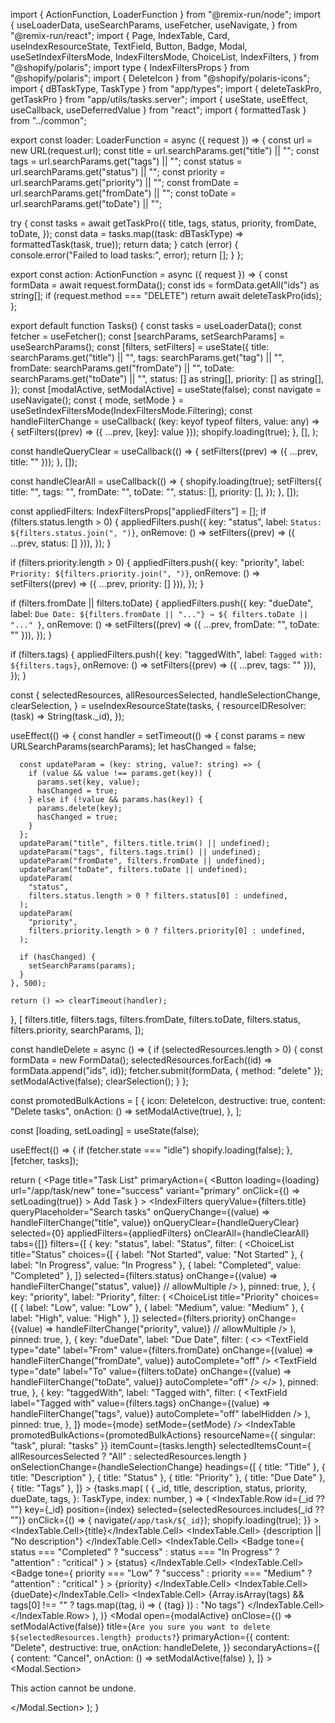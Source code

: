 import { ActionFunction, LoaderFunction } from "@remix-run/node";
import {
  useLoaderData,
  useSearchParams,
  useFetcher,
  useNavigate,
} from "@remix-run/react";
import {
  Page,
  IndexTable,
  Card,
  useIndexResourceState,
  TextField,
  Button,
  Badge,
  Modal,
  useSetIndexFiltersMode,
  IndexFiltersMode,
  ChoiceList,
  IndexFilters,
} from "@shopify/polaris";
import type { IndexFiltersProps } from "@shopify/polaris";
import { DeleteIcon } from "@shopify/polaris-icons";
import { dBTaskType, TaskType } from "app/types";
import { deleteTaskPro, getTaskPro } from "app/utils/tasks.server";
import { useState, useEffect, useCallback, useDeferredValue } from "react";
import { formattedTask } from "../common";

export const loader: LoaderFunction = async ({ request }) => {
  const url = new URL(request.url);
  const title = url.searchParams.get("title") || "";
  const tags = url.searchParams.get("tags") || "";
  const status = url.searchParams.get("status") || "";
  const priority = url.searchParams.get("priority") || "";
  const fromDate = url.searchParams.get("fromDate") || "";
  const toDate = url.searchParams.get("toDate") || "";

  try {
    const tasks = await getTaskPro({
      title,
      tags,
      status,
      priority,
      fromDate,
      toDate,
    });
    const data = tasks.map((task: dBTaskType) => formattedTask(task, true));
    return data;
  } catch (error) {
    console.error("Failed to load tasks:", error);
    return [];
  }
};

export const action: ActionFunction = async ({ request }) => {
  const formData = await request.formData();
  const ids = formData.getAll("ids") as string[];
  if (request.method === "DELETE") return await deleteTaskPro(ids);
};

export default function Tasks() {
  const tasks = useLoaderData<typeof loader>();
  const fetcher = useFetcher();
  const [searchParams, setSearchParams] = useSearchParams();
  const [filters, setFilters] = useState({
    title: searchParams.get("title") || "",
    tags: searchParams.get("tag") || "",
    fromDate: searchParams.get("fromDate") || "",
    toDate: searchParams.get("toDate") || "",
    status: [] as string[],
    priority: [] as string[],
  });
  const [modalActive, setModalActive] = useState(false);
  const navigate = useNavigate();
  const { mode, setMode } = useSetIndexFiltersMode(IndexFiltersMode.Filtering);
  const handleFilterChange = useCallback(
    (key: keyof typeof filters, value: any) => {
      setFilters((prev) => ({ ...prev, [key]: value }));
      shopify.loading(true);
    },
    [],
  );

  const handleQueryClear = useCallback(() => {
    setFilters((prev) => ({ ...prev, title: "" }));
  }, []);

  const handleClearAll = useCallback(() => {
    shopify.loading(true);
    setFilters({
      title: "",
      tags: "",
      fromDate: "",
      toDate: "",
      status: [],
      priority: [],
    });
  }, []);

  const appliedFilters: IndexFiltersProps["appliedFilters"] = [];
  if (filters.status.length > 0) {
    appliedFilters.push({
      key: "status",
      label: `Status: ${filters.status.join(", ")}`,
      onRemove: () => setFilters((prev) => ({ ...prev, status: [] })),
    });
  }

  if (filters.priority.length > 0) {
    appliedFilters.push({
      key: "priority",
      label: `Priority: ${filters.priority.join(", ")}`,
      onRemove: () => setFilters((prev) => ({ ...prev, priority: [] })),
    });
  }

  if (filters.fromDate || filters.toDate) {
    appliedFilters.push({
      key: "dueDate",
      label: `Due Date: ${filters.fromDate || "..."} → ${
        filters.toDate || "..."
      }`,
      onRemove: () =>
        setFilters((prev) => ({ ...prev, fromDate: "", toDate: "" })),
    });
  }

  if (filters.tags) {
    appliedFilters.push({
      key: "taggedWith",
      label: `Tagged with: ${filters.tags}`,
      onRemove: () => setFilters((prev) => ({ ...prev, tags: "" })),
    });
  }

  const {
    selectedResources,
    allResourcesSelected,
    handleSelectionChange,
    clearSelection,
  } = useIndexResourceState(tasks, {
    resourceIDResolver: (task) => String(task._id),
  });

  useEffect(() => {
    const handler = setTimeout(() => {
      const params = new URLSearchParams(searchParams);
      let hasChanged = false;

      const updateParam = (key: string, value?: string) => {
        if (value && value !== params.get(key)) {
          params.set(key, value);
          hasChanged = true;
        } else if (!value && params.has(key)) {
          params.delete(key);
          hasChanged = true;
        }
      };
      updateParam("title", filters.title.trim() || undefined);
      updateParam("tags", filters.tags.trim() || undefined);
      updateParam("fromDate", filters.fromDate || undefined);
      updateParam("toDate", filters.toDate || undefined);
      updateParam(
        "status",
        filters.status.length > 0 ? filters.status[0] : undefined,
      );
      updateParam(
        "priority",
        filters.priority.length > 0 ? filters.priority[0] : undefined,
      );

      if (hasChanged) {
        setSearchParams(params);
      }
    }, 500);

    return () => clearTimeout(handler);
  }, [
    filters.title,
    filters.tags,
    filters.fromDate,
    filters.toDate,
    filters.status,
    filters.priority,
    searchParams,
  ]);

  const handleDelete = async () => {
    if (selectedResources.length > 0) {
      const formData = new FormData();
      selectedResources.forEach((id) => formData.append("ids", id));
      fetcher.submit(formData, { method: "delete" });
      setModalActive(false);
      clearSelection();
    }
  };

  const promotedBulkActions = [
    {
      icon: DeleteIcon,
      destructive: true,
      content: "Delete tasks",
      onAction: () => setModalActive(true),
    },
  ];

  const [loading, setLoading] = useState(false);

  useEffect(() => {
    if (fetcher.state === "idle") shopify.loading(false);
  }, [fetcher, tasks]);

  return (
    <Page
      title="Task List"
      primaryAction={
        <Button
          loading={loading}
          url="/app/task/new"
          tone="success"
          variant="primary"
          onClick={() => setLoading(true)}
        >
          Add Task
        </Button>
      }
    >
      <Card>
        <IndexFilters
          queryValue={filters.title}
          queryPlaceholder="Search tasks"
          onQueryChange={(value) => handleFilterChange("title", value)}
          onQueryClear={handleQueryClear}
          selected={0}
          appliedFilters={appliedFilters}
          onClearAll={handleClearAll}
          tabs={[]}
          filters={[
            {
              key: "status",
              label: "Status",
              filter: (
                <ChoiceList
                  title="Status"
                  choices={[
                    { label: "Not Started", value: "Not Started" },
                    { label: "In Progress", value: "In Progress" },
                    { label: "Completed", value: "Completed" },
                  ]}
                  selected={filters.status}
                  onChange={(value) => handleFilterChange("status", value)}
                  // allowMultiple
                />
              ),
              pinned: true,
            },
            {
              key: "priority",
              label: "Priority",
              filter: (
                <ChoiceList
                  title="Priority"
                  choices={[
                    { label: "Low", value: "Low" },
                    { label: "Medium", value: "Medium" },
                    { label: "High", value: "High" },
                  ]}
                  selected={filters.priority}
                  onChange={(value) => handleFilterChange("priority", value)}
                  // allowMultiple
                />
              ),
              pinned: true,
            },
            {
              key: "dueDate",
              label: "Due Date",
              filter: (
                <>
                  <TextField
                    type="date"
                    label="From"
                    value={filters.fromDate}
                    onChange={(value) => handleFilterChange("fromDate", value)}
                    autoComplete="off"
                  />
                  <TextField
                    type="date"
                    label="To"
                    value={filters.toDate}
                    onChange={(value) => handleFilterChange("toDate", value)}
                    autoComplete="off"
                  />
                </>
              ),
              pinned: true,
            },
            {
              key: "taggedWith",
              label: "Tagged with",
              filter: (
                <TextField
                  label="Tagged with"
                  value={filters.tags}
                  onChange={(value) => handleFilterChange("tags", value)}
                  autoComplete="off"
                  labelHidden
                />
              ),
              pinned: true,
            },
          ]}
          mode={mode}
          setMode={setMode}
        />
        <IndexTable
          promotedBulkActions={promotedBulkActions}
          resourceName={{ singular: "task", plural: "tasks" }}
          itemCount={tasks.length}
          selectedItemsCount={
            allResourcesSelected ? "All" : selectedResources.length
          }
          onSelectionChange={handleSelectionChange}
          headings={[
            { title: "Title" },
            { title: "Description" },
            { title: "Status" },
            { title: "Priority" },
            { title: "Due Date" },
            { title: "Tags" },
          ]}
        >
          {tasks.map(
            (
              {
                _id,
                title,
                description,
                status,
                priority,
                dueDate,
                tags,
              }: TaskType,
              index: number,
            ) => (
              <IndexTable.Row
                id={_id ?? ""}
                key={_id}
                position={index}
                selected={selectedResources.includes(_id ?? "")}
                onClick={() => {
                  navigate(`/app/task/${_id}`);
                  shopify.loading(true);
                }}
              >
                <IndexTable.Cell>{title}</IndexTable.Cell>
                <IndexTable.Cell>
                  {description || "No description"}
                </IndexTable.Cell>
                <IndexTable.Cell>
                  <Badge
                    tone={
                      status === "Completed"
                        ? "success"
                        : status === "In Progress"
                          ? "attention"
                          : "critical"
                    }
                  >
                    {status}
                  </Badge>
                </IndexTable.Cell>
                <IndexTable.Cell>
                  <Badge
                    tone={
                      priority === "Low"
                        ? "success"
                        : priority === "Medium"
                          ? "attention"
                          : "critical"
                    }
                  >
                    {priority}
                  </Badge>
                </IndexTable.Cell>
                <IndexTable.Cell>{dueDate}</IndexTable.Cell>
                <IndexTable.Cell>
                  {Array.isArray(tags) && tags[0] !== ""
                    ? tags.map((tag, i) => (
                        <Badge key={i} tone="info">
                          {tag}
                        </Badge>
                      ))
                    : "No tags"}
                </IndexTable.Cell>
              </IndexTable.Row>
            ),
          )}
        </IndexTable>
      </Card>
      <Modal
        open={modalActive}
        onClose={() => setModalActive(false)}
        title={`Are you sure you want to delete ${selectedResources.length} products?`}
        primaryAction={{
          content: "Delete",
          destructive: true,
          onAction: handleDelete,
        }}
        secondaryActions={[
          { content: "Cancel", onAction: () => setModalActive(false) },
        ]}
      >
        <Modal.Section>
          <p>This action cannot be undone.</p>
        </Modal.Section>
      </Modal>
    </Page>
  );
}
